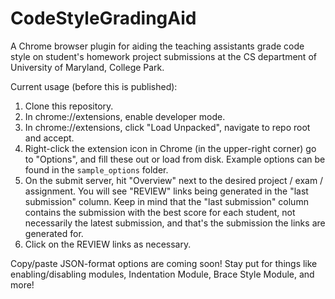# CodeStyleGradingAid
A Chrome browser plugin for aiding the teaching assistants grade code style on student's homework project submissions at the CS department of University of Maryland, College Park.

Current usage (before this is published):

1) Clone this repository.
2) In chrome://extensions, enable developer mode.
3) In chrome://extensions, click "Load Unpacked", navigate to repo root and accept.
4) Right-click the extension icon in Chrome (in the upper-right corner) go to "Options", and fill these out or load from disk. Example options can be found in the `sample_options` folder. 
5) On the submit server, hit "Overview" next to the desired project / exam / assignment. You will see "REVIEW" links being generated in the "last submission" column. Keep in mind that the "last submission" column contains the submission with the best score for each student, not necessarily the latest submission, and that's the submission the links are generated for.
6) Click on the REVIEW links as necessary.

Copy/paste JSON-format options are coming soon!
Stay put for things like enabling/disabling modules, Indentation Module, Brace Style Module, and more!
